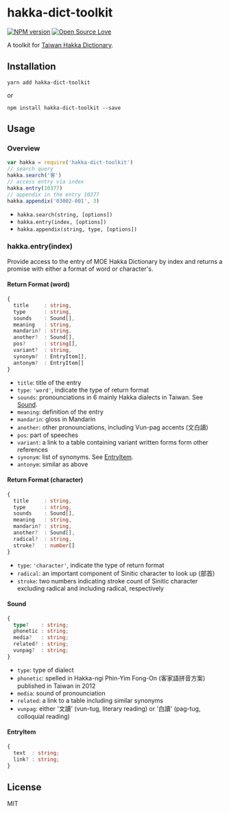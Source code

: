 hakka-dict-toolkit
===

[![NPM version](https://badge.fury.io/js/hakka-dict-toolkit.svg)][npm]
[![Open Source Love](https://badges.frapsoft.com/os/mit/mit.svg?v=102)][repo]

A toolkit for [Taiwan Hakka Dictionary][site].

Installation
---

```
yarn add hakka-dict-toolkit
```

or

```
npm install hakka-dict-toolkit --save
```

Usage
---

### Overview

``` js
var hakka = require('hakka-dict-toolkit')
// search query
hakka.search('客')
// access entry via index
hakka.entry(10377)
// appendix in the entry 10377
hakka.appendix('03002-001', 3)
```

* `hakka.search(string, [options])`
* `hakka.entry(index, [options])`
* `hakka.appendix(string, type, [options])`

### hakka.entry(index)

Provide access to the entry of MOE Hakka Dictionary by index and returns a promise with either a format of word or character's.

#### Return Format (word)

``` ts
{
  title     : string,
  type      : string,
  sounds    : Sound[],
  meaning   : string,
  mandarin? : string,
  another?  : Sound[],
  pos?      : string[],
  variant?  : string,
  synonym?  : EntryItem[],
  antonym?  : EntryItem[]
}
```

* `title`: title of the entry
* `type`: `'word'`, indicate the type of return format
* `sounds`: pronounciations in 6 mainly Hakka dialects in Taiwan. See [Sound](#sound).
* `meaning`: definition of the entry
* `mandarin`: gloss in Mandarin
* `another`: other pronounciations, including Vun-pag accents (文白讀)
* `pos`: part of speeches
* `variant`: a link to a table containing variant written forms form other references
* `synonym`: list of synonyms. See [EntryItem](#entryitem).
* `antonym`: similar as above

#### Return Format (character)

``` ts
{
  title     : string,
  type      : string,
  sounds    : Sound[],
  meaning   : string,
  mandarin? : string,
  another?  : Sound[],
  radical?  : string,
  stroke?   : number[]
}
```

* `type`: `'character'`, indicate the type of return format
* `radical`: an important component of Sinitic character to look up (部首)
* `stroke`: two numbers indicating stroke count of Sinitic character excluding radical and including radical, respectively

#### Sound

``` ts
{
  type?    : string;
  phonetic : string;
  media?   : string;
  related? : string;
  vunpag?  : string;
}
```

* `type`: type of dialect
* `phonetic`: spelled in Hakka-ngi Phin-Yim Fong-On (客家語拼音方案) published in Taiwan in 2012
* `media`: sound of pronounciation
* `related`: a link to a table including similar synonyms
* `vunpag`: either '文讀' (vun-tug, literary reading) or '白讀' (pag-tug, colloquial reading)

#### EntryItem

``` ts
{
  text  : string;
  link? : string;
}
```

License
---

MIT

[site]: https://hakka.dict.edu.tw/hakkadict/
[repo]: https://github.com/m80126colin/hakka-dict-toolkit/
[npm]: https://www.npmjs.com/package/hakka-dict-toolkit
